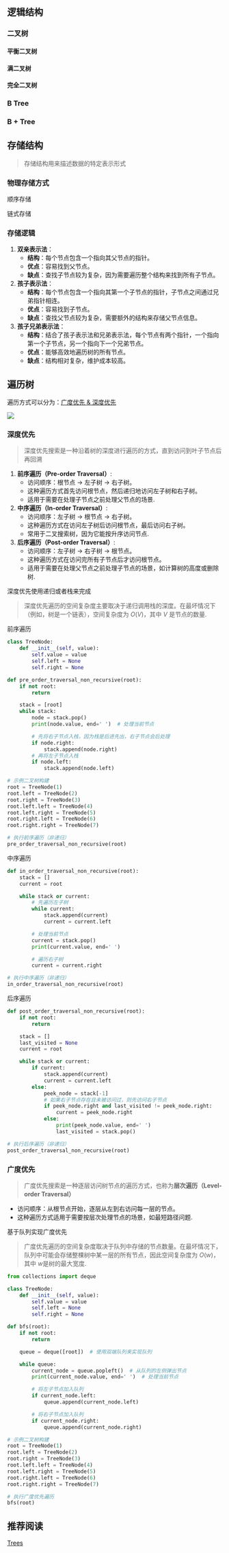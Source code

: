 ## 逻辑结构

### 二叉树



#### 平衡二叉树



#### 满二叉树



#### 完全二叉树







### B Tree



### B + Tree



## 存储结构

> 存储结构用来描述数据的特定表示形式



### 物理存储方式

顺序存储

链式存储



### 存储逻辑

1. **双亲表示法**：
   - **结构**：每个节点包含一个指向其父节点的指针。
   - **优点**：容易找到父节点。
   - **缺点**：查找子节点较为复杂，因为需要遍历整个结构来找到所有子节点。
2. **孩子表示法**：
   - **结构**：每个节点包含一个指向其第一个子节点的指针，子节点之间通过兄弟指针相连。
   - **优点**：容易找到子节点。
   - **缺点**：查找父节点较为复杂，需要额外的结构来存储父节点信息。
3. **孩子兄弟表示法**：
   - **结构**：结合了孩子表示法和兄弟表示法，每个节点有两个指针，一个指向第一个子节点，另一个指向下一个兄弟节点。
   - **优点**：能够高效地遍历树的所有节点。
   - **缺点**：结构相对复杂，维护成本较高。



## 遍历树

遍历方式可以分为：[广度优先 & 深度优先](https://moonbitlang.github.io/moonbit-textbook/trees/#binary-trees)

![](./imgs/DFS&BFS.webp)

### 深度优先

> 深度优先搜索是一种沿着树的深度进行遍历的方式，直到访问到叶子节点后再回溯

1. **前序遍历（Pre-order Traversal）**:
   - 访问顺序：根节点 -> 左子树 -> 右子树。
   - 这种遍历方式首先访问根节点，然后递归地访问左子树和右子树。
   - 适用于需要在处理子节点之前处理父节点的场景.
2. **中序遍历（In-order Traversal）**:
   - 访问顺序：左子树 -> 根节点 -> 右子树。
   - 这种遍历方式在访问左子树后访问根节点，最后访问右子树。
   - 常用于二叉搜索树，因为它能按升序访问节点.
3. **后序遍历（Post-order Traversal）**:
   - 访问顺序：左子树 -> 右子树 -> 根节点。
   - 这种遍历方式在访问完所有子节点后才访问根节点。
   - 适用于需要在处理父节点之前处理子节点的场景，如计算树的高度或删除树.

深度优先使用递归或者栈来完成

> 深度优先遍历的空间复杂度主要取决于递归调用栈的深度。在最坏情况下（例如，树是一个链表），空间复杂度为 *O*(*V*)，其中 *V* 是节点的数量.

前序遍历

```py
class TreeNode:
    def __init__(self, value):
        self.value = value
        self.left = None
        self.right = None

def pre_order_traversal_non_recursive(root):
    if not root:
        return

    stack = [root]
    while stack:
        node = stack.pop()
        print(node.value, end=' ')  # 处理当前节点

        # 先将右子节点入栈，因为栈是后进先出，右子节点会后处理
        if node.right:
            stack.append(node.right)
        # 再将左子节点入栈
        if node.left:
            stack.append(node.left)

# 示例二叉树构建
root = TreeNode(1)
root.left = TreeNode(2)
root.right = TreeNode(3)
root.left.left = TreeNode(4)
root.left.right = TreeNode(5)
root.right.left = TreeNode(6)
root.right.right = TreeNode(7)

# 执行前序遍历（非递归）
pre_order_traversal_non_recursive(root)
```

中序遍历

```py
def in_order_traversal_non_recursive(root):
    stack = []
    current = root

    while stack or current:
        # 先遍历左子树
        while current:
            stack.append(current)
            current = current.left

        # 处理当前节点
        current = stack.pop()
        print(current.value, end=' ')

        # 遍历右子树
        current = current.right

# 执行中序遍历（非递归）
in_order_traversal_non_recursive(root)
```

后序遍历

```py
def post_order_traversal_non_recursive(root):
    if not root:
        return

    stack = []
    last_visited = None
    current = root

    while stack or current:
        if current:
            stack.append(current)
            current = current.left
        else:
            peek_node = stack[-1]
            # 如果右子节点存在且未被访问过，则先访问右子节点
            if peek_node.right and last_visited != peek_node.right:
                current = peek_node.right
            else:
                print(peek_node.value, end=' ')
                last_visited = stack.pop()

# 执行后序遍历（非递归）
post_order_traversal_non_recursive(root)
```





### 广度优先

> 广度优先搜索是一种逐层访问树节点的遍历方式，也称为**层次遍历（Level-order Traversal）**

- 访问顺序：从根节点开始，逐层从左到右访问每一层的节点。
- 这种遍历方式适用于需要按层次处理节点的场景，如最短路径问题.

基于队列实现广度优先

> 广度优先遍历的空间复杂度取决于队列中存储的节点数量。在最坏情况下，队列中可能会存储整棵树中某一层的所有节点，因此空间复杂度为 *O*(*w*)，其中 *w*是树的最大宽度.

```py
from collections import deque

class TreeNode:
    def __init__(self, value):
        self.value = value
        self.left = None
        self.right = None

def bfs(root):
    if not root:
        return

    queue = deque([root])  # 使用双端队列来实现队列

    while queue:
        current_node = queue.popleft()  # 从队列的左侧弹出节点
        print(current_node.value, end=' ')  # 处理当前节点

        # 将左子节点加入队列
        if current_node.left:
            queue.append(current_node.left)

        # 将右子节点加入队列
        if current_node.right:
            queue.append(current_node.right)

# 示例二叉树构建
root = TreeNode(1)
root.left = TreeNode(2)
root.right = TreeNode(3)
root.left.left = TreeNode(4)
root.left.right = TreeNode(5)
root.right.left = TreeNode(6)
root.right.right = TreeNode(7)

# 执行广度优先遍历
bfs(root)
```







## 推荐阅读

[Trees](https://moonbitlang.github.io/moonbit-textbook/trees)